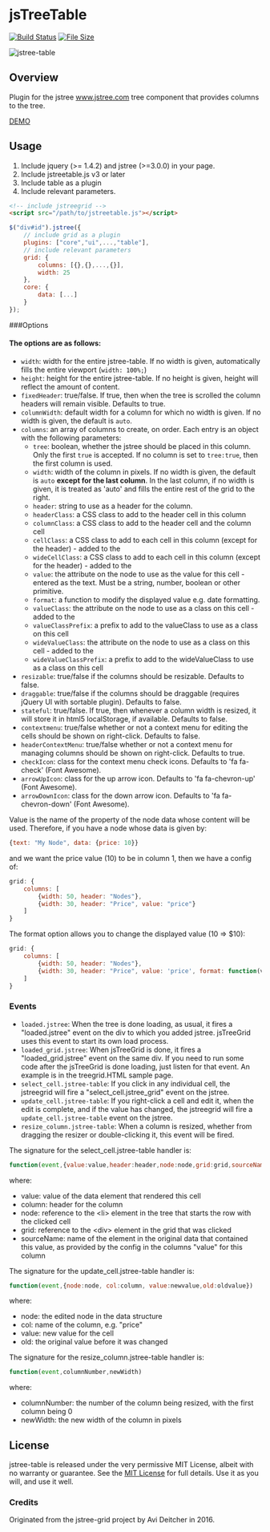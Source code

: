 # jsTreeTable

[![Build Status](https://travis-ci.org/adamjimenez/jstree-table.svg?branch=testing)](https://travis-ci.org/adamjimenez/jstree-table)
[![File Size](https://badge-size.herokuapp.com/adamjimenez/jstree-table/master/jstreetable.js.svg?compression=gzip&label=size)](https://raw.githubusercontent.com/adamjimenez/jstree-table/master/jstreetable.js)

![jstree-table](https://cloud.githubusercontent.com/assets/573192/15243026/346e6d9e-18f1-11e6-8ed2-eb0630e6ad9b.jpg)

## Overview
Plugin for the jstree www.jstree.com tree component that provides columns to the tree.

[DEMO](https://jsfiddle.net/adamjimenez/x9wd6k3x/)

## Usage

1. Include jquery (>= 1.4.2) and jstree (>=3.0.0) in your page.
2. Include jstreetable.js v3 or later
3. Include table as a plugin
4. Include relevant parameters. 

````HTML
<!-- include jstreegrid -->
<script src="/path/to/jstreetable.js"></script> 
````


````JavaScript
$("div#id").jstree({
	// include grid as a plugin
	plugins: ["core","ui",...,"table"],
	// include relevant parameters
	grid: {
		columns: [{},{},...,{}],
		width: 25
	},
	core: {
		data: [...]
	}
});
````

###Options

#### The options are as follows:

* `width`: width for the entire jstree-table. If no width is given, automatically fills the entire viewport (`width: 100%;`)
* `height`: height for the entire jstree-table. If no height is given, height will reflect the amount of content.
* `fixedHeader`: true/false. If true, then when the tree is scrolled the column headers will remain visible. Defaults to true.
* `columnWidth`: default width for a column for which no width is given. If no width is given, the default is `auto`.
* `columns`: an array of columns to create, on order. Each entry is an object with the following parameters:
	* `tree`: boolean, whether the jstree should be placed in this column. Only the first `true` is accepted. If no column is set to `tree:true`, then the first column is used.
	* `width`: width of the column in pixels. If no width is given, the default is `auto` **except for the last column**. In the last column, if no width is given, it is treated as 'auto' and fills the entire rest of the grid to the right.
	* `header`: string to use as a header for the column.
	* `headerClass`: a CSS class to add to the header cell in this column
	* `columnClass`: a CSS class to add to the header cell and the column cell
	* `cellClass`: a CSS class to add to each cell in this column (except for the header) - added to the <span>
	* `wideCellClass`: a CSS class to add to each cell in this column (except for the header) - added to the <div>
	* `value`: the attribute on the node to use as the value for this cell - entered as the <span> text. Must be a string, number, boolean or other primitive.
	* `format`: a function to modify the displayed value e.g. date formatting.
	* `valueClass`: the attribute on the node to use as a class on this cell - added to the <span>
	* `valueClassPrefix`: a prefix to add to the valueClass to use as a class on this cell
	* `wideValueClass`: the attribute on the node to use as a class on this cell - added to the <div>
	* `wideValueClassPrefix`: a prefix to add to the wideValueClass to use as a class on this cell
* `resizable`: true/false if the columns should be resizable. Defaults to false.
* `draggable`: true/false if the columns should be draggable (requires jQuery UI with sortable plugin). Defaults to false.
* `stateful`: true/false. If true, then whenever a column width is resized, it will store it in html5 localStorage, if available. Defaults to false.
* `contextmenu`: true/false whether or not a context menu for editing the cells should be shown on right-click. Defaults to false.
* `headerContextMenu`: true/false whether or not a context menu for managing columns should be shown on right-click. Defaults to true.
* `checkIcon`: class for the context menu check icons. Defaults to 'fa fa-check' (Font Awesome).
* `arrowUpIcon`: class for the up arrow icon. Defaults to 'fa fa-chevron-up' (Font Awesome).
* `arrowDownIcon`: class for the down arrow icon. Defaults to 'fa fa-chevron-down' (Font Awesome).

Value is the name of the property of the node data whose content will be used.
Therefore, if you have a node whose data is given by:

````JavaScript
{text: "My Node", data: {price: 10}}
````

and we want the price value (10) to be in column 1, then we have a config of:

````JavaScript
grid: {
	columns: [
		{width: 50, header: "Nodes"},
		{width: 30, header: "Price", value: "price"}
	]
}
````

The format option allows you to change the displayed value (10 => $10):

````JavaScript
grid: {
	columns: [
		{width: 50, header: "Nodes"},
		{width: 30, header: "Price", value: 'price', format: function(v){return("$"+(v));}}
	]
}
````

### Events
* `loaded.jstree`: When the tree is done loading, as usual, it fires a "loaded.jstree" event on the div to which you added jstree. jsTreeGrid uses this event to start its own load process. 
* `loaded_grid.jstree`: When jsTreeGrid is done, it fires a "loaded_grid.jstree" event on the same div. If you need to run some 
code after the jsTreeGrid is done loading, just listen for that event. An example is in the treegrid.HTML sample page.
* `select_cell.jstree-table`: If you click in any individual cell, the jstreegrid will fire a "select_cell.jstree_grid" event on the jstree. 
* `update_cell.jstree-table`: If you right-click a cell and edit it, when the edit is complete, and if the value has changed, the jstreegrid will fire a `update_cell.jstree-table` event on the jstree.
* `resize_column.jstree-table`: When a column is resized, whether from dragging the resizer or double-clicking it, this event will be fired. 

The signature for the select_cell.jstree-table handler is:

````JavaScript
function(event,{value:value,header:header,node:node,grid:grid,sourceName:sourceName})
````

where:

* value: value of the data element that rendered this cell
* column: header for the column
* node: reference to the &lt;li&gt; element in the tree that starts the row with the clicked cell
* grid: reference to the &lt;div&gt; element in the grid that was clicked
* sourceName: name of the element in the original data that contained this value, as provided by the config in the columns "value" for this column


The signature for the update_cell.jstree-table handler is:

````JavaScript
function(event,{node:node, col:column, value:newvalue,old:oldvalue})
````

where:

* node: the edited node in the data structure
* col: name of the column, e.g. "price"
* value: new value for the cell
* old: the original value before it was changed


The signature for the resize_column.jstree-table handler is:

````JavaScript
function(event,columnNumber,newWidth)
````

where:

* columnNumber: the number of the column being resized, with the first column being 0
* newWidth: the new width of the column in pixels

## License
jstree-table is released under the very permissive MIT License, albeit with no warranty or guarantee. See the [MIT License](./LICENSE) for full details. Use it as you will, and use it well.

### Credits
Originated from the jstree-grid project by Avi Deitcher in 2016.

